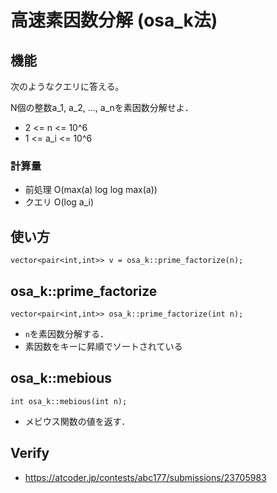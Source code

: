 # 高速素因数分解 (osa_k法)

## 機能

次のようなクエリに答える。

N個の整数a_1, a_2, ..., a_nを素因数分解せよ．
- 2 <= n <= 10^6
- 1 <= a_i <= 10^6

### 計算量
- 前処理 O(max(a) log log max(a))
- クエリ O(log a_i)

## 使い方
```
vector<pair<int,int>> v = osa_k::prime_factorize(n);
```

## osa_k::prime_factorize
```
vector<pair<int,int>> osa_k::prime_factorize(int n);
```
- `n`を素因数分解する．
- 素因数をキーに昇順でソートされている

## osa_k::mebious
```
int osa_k::mebious(int n);
```
- メビウス関数の値を返す．

## Verify
- https://atcoder.jp/contests/abc177/submissions/23705983